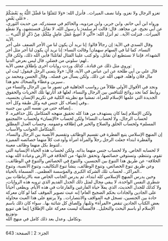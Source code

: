 ------------------------------------------------------------------------

تغزو الرجال ولا نغزو، ولنا نصف الميراث.. فأنزل الله: «وَلا تَتَمَنَّوْا ما فَضَّلَ
اللَّهُ بِهِ بَعْضَكُمْ عَلى بَعْضٍ» .  
ورواه ابن أبي حاتم، وابن جرير، وابن مردويه، والحاكم في مستدركه. من حديث
الثوري، عن أبي نجيح، عن مجاهد. قال: قالت أم سلمة: يا رسول الله. لا نقاتل
فنستشهد، ولا نقطع الميراث.. فنزلت الآية.. ثم أنزل الله: «أَنِّي لا أُضِيعُ عَمَلَ
عامِلٍ مِنْكُمْ، مِنْ ذَكَرٍ أَوْ أُنْثى» ... الآية.  
وقال السدي في الآية: إن رجالاً قالوا: إنا نريد أن يكون لنا من الأجر الضعف
على أجر النساء، كما لنا في السهام سهمان! وقالت النساء: إنا نريد أن يكون
لنا أجر مثل أجر الشهداء، فإننا لا نستطيع أن نقاتل، ولو كتب علينا القتال
لقاتلنا! فأبى الله ذلك، ولكن قال لهم: سلوني من فضلي. قال ليس بعرض
الدنيا..  
وروي مثل ذلك عن قتادة.. كذلك وردت روايات أخرى بإطلاق معنى الآية:  
قال علي بن أبي طلحة عن ابن عباس في الآية، قال: «ولا يتمنى الرجل فيقول:
ليت لي مال فلان وأهله. فنهى الله عن ذلك. ولكن يسأل من فضله.. وقال الحسن
ومحمد بن سيرين وعطاء والضحاك نحو هذا..  
ونجد في الأقوال الأولى ظلالاً من رواسب الجاهلية في تصور ما بين الرجال
والنساء من روابط كما نجد روائح للتنافس بين الرجال والنساء، لعلها قد
أثارتها تلك الحريات والحقوق الجديدة التي علمها الإسلام للمرأة، تمشياً مع
نظريته الكلية في تكريم الإنسان بجنسيه، وفي إنصاف كل جنس فيه وكل طبقة وكل
أحد..  
إنصافه حتى من نفسه التي بين جنبيه..  
ولكن الإسلام إنما كان يستهدف من هذا كله تحقيق منهجه المتكامل بكل
حذافيره. لا لحساب الرجال، ولا لحساب النساء! ولكن لحساب «الإنسان» ولحساب
«المجتمع المسلم» ولحساب الخلق والصلاح والخير في إطلاقه وعمومه. وحساب
العدل المطلق المتكامل الجوانب والأسباب.  
إن المنهج الإسلامي يتبع الفطرة في تقسيم الوظائف وتقسيم الأنصبة بين
الرجال والنساء. والفطرة ابتداء جعلت الرجل رجلاً والمرأة امرأة وأودعت كلاً
منهما خصائصه المميزة لتنوط بكل منهما وظائف معينة..  
لا لحسابه الخاص. ولا لحساب جنس منهما بذاته. ولكن لحساب هذه الحياة
الإنسانية التي تقوم، وتنتظم، وتستوفي خصائصها، وتحقق غايتها- من الخلافة
في الأرض وعبادة الله بهذه الخلافة- عن طريق هذا التنوع بين الجنسين،
والتنوع في الخصائص والتنوع في الوظائف.. وعن طريق تنوع الخصائص، وتنوع
الوظائف، ينشأ تنوع التكاليف، وتنوع الأنصبة، وتنوع المراكز.. لحساب تلك
الشركة الكبرى والمؤسسة العظمى.. المسماة بالحياة..  
وحين يدرس المنهج الإسلامي كله ابتداء، ثم يدرس الجانب الخاص منه
بالارتباطات بين شطري النفس الواحدة، لا يبقى مجال لمثل ذلك الجدل القديم
الذي ترويه هذه الروايات، ولا كذلك للجدل الحديث، الذي يملأ حياة الفارغين
والفارغات في هذه الأيام. ويطغى أحياناً على الجادين والجادات بحكم الضجيج
العام! إنه عبث تصوير الموقف كما لو كان معركة حادة بين الجنسين، تسجل فيه
المواقف والانتصارات.. ولا يرتفع على هذا العبث محاولة بعض الكتاب الجادين
تنقص «المرأة» وثلبها، وإلصاق كل شائنة بها.. سواء كان ذلك باسم الإسلام أو
باسم البحث والتحليل.. فالمسألة ليست معركة على الإطلاق! إنما هي تنويع
وتوزيع.  
وتكامل. وعدل بعد ذلك كامل في منهج الله.

------------------------------------------------------------------------

الجزء: 2 ¦ الصفحة: 643
